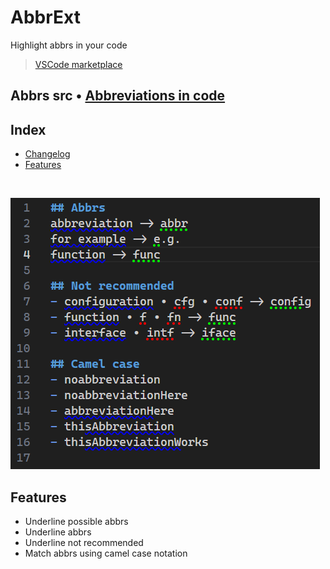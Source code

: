 # AbbrExt

Highlight abbrs in your code

> [VSCode marketplace](https://marketplace.visualstudio.com/items?itemName=T1xx1.abbrext)

## Abbrs src • [Abbreviations in code](https://github.com/abbrcode/abbreviations-in-code)

## Index
- [Changelog](https://github.com/T1xx1/AbbrExt/blob/main/CHANGELOG.md)
- [Features](#features)

<br />

![](https://raw.githubusercontent.com/T1xx1/AbbrExt/main/img/matches.png)

## Features

- Underline possible abbrs
- Underline abbrs
- Underline not recommended
- Match abbrs using camel case notation